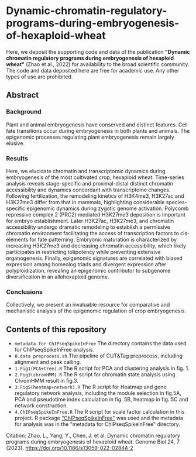 # Dynamic-chromatin-regulatory-programs-during-embryogenesis-of-hexaploid-wheat
Here, we deposit the supporting code and data of the publication **"Dynamic chromatin regulatory programs during embryogenesis of hexaploid wheat"** (Zhao et al., 2022) for availability to the broad scientific community. The code and data deposited here are free for academic use. Any other types of use are prohibited.

## Abstract
### Background
Plant and animal embryogenesis have conserved and distinct features. Cell fate transitions occur during embryogenesis in both plants and animals. The epigenomic processes regulating plant embryogenesis remain largely elusive.
### Results
Here, we elucidate chromatin and transcriptomic dynamics during embryogenesis of the most cultivated crop, hexaploid wheat. Time-series analysis reveals stage-specific and proximal-distal distinct chromatin accessibility and dynamics concordant with transcriptome changes. Following fertilization, the remodeling kinetics of H3K4me3, H3K27ac and H3K27me3 differ from that in mammals, highlighting considerable species-specific epigenomic dynamics during zygotic genome activation. Polycomb repressive complex 2 (PRC2) mediated H3K27me3 deposition is important for embryo establishment. Later H3K27ac, H3K27me3, and chromatin accessibility undergo dramatic remodeling to establish a permissive chromatin environment facilitating the access of transcription factors to cis-elements for fate patterning. Embryonic maturation is characterized by increasing H3K27me3 and decreasing chromatin accessibility, which likely participates in restricting totipotency while preventing extensive
organogenesis. Finally, epigenomic signatures are correlated with biased expression among homeolog triads and divergent expression after polyploidization, revealing an epigenomic contributor to subgenome diversification in an allohexaploid genome.
### Conclusions
Collectively, we present an invaluable resource for comparative and mechanistic analysis of the epigenomic regulation of crop embryogenesis.

## Contents of this repository
* `metadata for ChIPseqSpikeInFree`	The directory contains the data used for ChIPseqSpikeInFree analysis.
* `0.data preprocess.sh`	The pipeline of CUT&Tag preprocess, including alignment and peak calling.
* `1.Fig1(PCA+tree).R`	The R script for PCA and clustering analysis in fig. 1. 
* `2.Fig3(chromHMM).R`	The R script for chromatin state analysis using ChromHMM result in fig.3.
* `3.Fig5(heatmap+network).R`	The R script for Heatmap and gene regulatory network analysis, including the module selection in fig.5A, PCA and pseudotime index calculation in fig. 5B, heatmap in fig. 5C and network construction.
* `4.ChIPseqSpikeInFree.R`	The R script for scale factor calculation in this project. R package ["ChIPseqSpikeInFree"](https://github.com/stjude/ChIPseqSpikeInFree) was used and the metadata for analysis was in the "metadata for ChIPseqSpikeInFree" directory.

Citation: Zhao, L., Yang, Y., Chen, J. et al. Dynamic chromatin regulatory programs during embryogenesis of hexaploid wheat. Genome Biol 24, 7 (2023). https://doi.org/10.1186/s13059-022-02844-2

